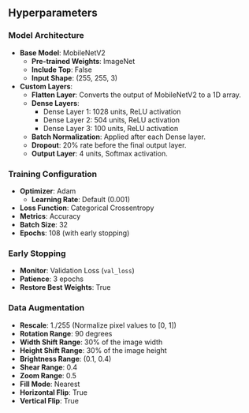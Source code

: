 ## Hyperparameters

### Model Architecture
- **Base Model**: MobileNetV2
  - **Pre-trained Weights**: ImageNet
  - **Include Top**: False
  - **Input Shape**: (255, 255, 3)
- **Custom Layers**:
  - **Flatten Layer**: Converts the output of MobileNetV2 to a 1D array.
  - **Dense Layers**:
    - Dense Layer 1: 1028 units, ReLU activation
    - Dense Layer 2: 504 units, ReLU activation
    - Dense Layer 3: 100 units, ReLU activation
  - **Batch Normalization**: Applied after each Dense layer.
  - **Dropout**: 20% rate before the final output layer.
  - **Output Layer**: 4 units, Softmax activation.

### Training Configuration
- **Optimizer**: Adam
  - **Learning Rate**: Default (0.001)
- **Loss Function**: Categorical Crossentropy
- **Metrics**: Accuracy
- **Batch Size**: 32
- **Epochs**: 108 (with early stopping)

### Early Stopping
- **Monitor**: Validation Loss (`val_loss`)
- **Patience**: 3 epochs
- **Restore Best Weights**: True

### Data Augmentation
- **Rescale**: 1./255 (Normalize pixel values to [0, 1])
- **Rotation Range**: 90 degrees
- **Width Shift Range**: 30% of the image width
- **Height Shift Range**: 30% of the image height
- **Brightness Range**: (0.1, 0.4)
- **Shear Range**: 0.4
- **Zoom Range**: 0.5
- **Fill Mode**: Nearest
- **Horizontal Flip**: True
- **Vertical Flip**: True
